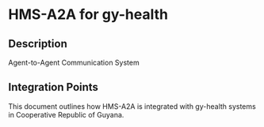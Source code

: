 # HMS-A2A for gy-health

## Description

Agent-to-Agent Communication System

## Integration Points

This document outlines how HMS-A2A is integrated with gy-health systems in Cooperative Republic of Guyana.
